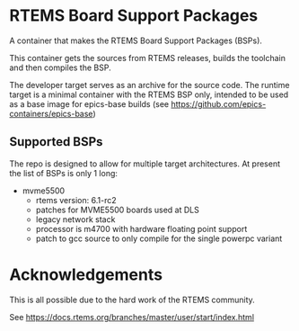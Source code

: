 RTEMS Board Support Packages
============================

A container that makes the RTEMS Board Support Packages (BSPs).

This container gets the sources from RTEMS releases, builds the toolchain and then compiles the BSP.

The developer target serves as an archive for the source code. The runtime target is a minimal container with the RTEMS BSP only, intended to be used as a base image for epics-base builds (see https://github.com/epics-containers/epics-base)

Supported BSPs
--------------

The repo is designed to allow for multiple target architectures. At present the list of BSPs is only 1 long:

- mvme5500
  - rtems version: 6.1-rc2
  - patches for MVME5500 boards used at DLS
  - legacy network stack
  - processor is m4700 with hardware floating point support
  - patch to gcc source to only compile for the single powerpc variant


Acknowledgements
================

This is all possible due to the hard work of the RTEMS community.

See https://docs.rtems.org/branches/master/user/start/index.html
